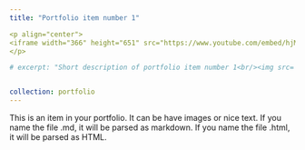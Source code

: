 ```yaml
---
title: "Portfolio item number 1"

<p align="center">
<iframe width="366" height="651" src="https://www.youtube.com/embed/hjMx8EuyZJ8" title="Kestrel test flight ( the better one )" frameborder="0" allow="accelerometer;  autoplay; clipboard-write; encrypted-media; gyroscope; picture-in-picture" allowfullscreen></iframe>
</p>

# excerpt: "Short description of portfolio item number 1<br/><img src='/images/500x300.png'>"


collection: portfolio
---
```


This is an item in your portfolio. It can be have images or nice text. If you name the file .md, it will be parsed as markdown. If you name the file .html, it will be parsed as HTML. 
